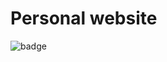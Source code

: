# Personal website  

![badge](https://github.com/ffermi/personal-website/workflows/Build%20pages/badge.svg)
